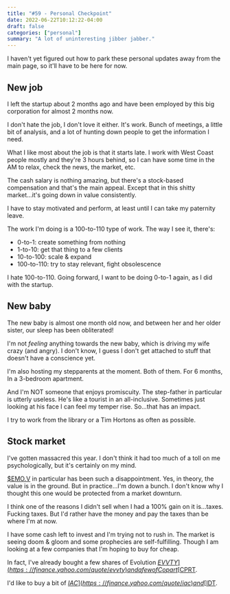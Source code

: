 ```yaml
---
title: "#59 - Personal Checkpoint"
date: 2022-06-22T10:12:22-04:00
draft: false
categories: ["personal"]
summary: "A lot of uninteresting jibber jabber."
---
```


I haven't yet figured out how to park these personal updates away from the main page, so it'll have to be here for now.

## New job

I left the startup about 2 months ago and have been employed by this big corporation for almost 2 months now.

I don't hate the job, I don't love it either. It's work. Bunch of meetings, a little bit of analysis, and a lot of hunting down people to get the information I need.

What I like most about the job is that it starts late. I work with West Coast people mostly and they're 3 hours behind, so I can have some time in the AM to relax, check the news, the market, etc.

The cash salary is nothing amazing, but there's a stock-based compensation and that's the main appeal. Except that in this shitty market...it's going down in value consistently.

I have to stay motivated and perform, at least until I can take my paternity leave.

The work I'm doing is a 100-to-110 type of work. The way I see it, there's:

- 0-to-1: create something from nothing
- 1-to-10: get that thing to a few clients
- 10-to-100: scale & expand 
- 100-to-110: try to stay relevant, fight obsolescence

I hate 100-to-110. Going forward, I want to be doing 0-to-1 again, as I did with the startup.

## New baby

The new baby is almost one month old now, and between her and her older sister, our sleep has been obliterated! 

I'm not _feeling_ anything towards the new baby, which is driving my wife crazy (and angry). I don't know, I guess I don't get attached to stuff that doesn't have a conscience yet.

I'm also hosting my stepparents at the moment. Both of them. For 6 months, In a 3-bedroom apartment.

And I'm NOT someone that enjoys promiscuity. The step-father in particular is utterly useless. He's like a tourist in an all-inclusive. Sometimes just looking at his face I can feel my temper rise. So...that has an impact.

I try to work from the library or a Tim Hortons as often as possible.

## Stock market

I've gotten massacred this year. I don't think it had too much of a toll on me psychologically, but it's certainly on my mind.

[$EMO.V](https://finance.yahoo.com/quote/emo.v) in particular has been such a disappointment. Yes, in theory, the value is in the ground. But in practice...I'm down a bunch. I don't know why I thought this one would be protected from a market downturn.

I think one of the reasons I didn't sell when I had a 100% gain on it is...taxes. Fucking taxes. But I'd rather have the money and pay the taxes than be where I'm at now.

I have some cash left to invest and I'm trying not to rush in. The market is seeing doom & gloom and some prophecies are self-fulfilling. Though I am looking at a few companies that I'm hoping to buy for cheap.

In fact, I've already bought a few shares of Evolution [$EVVTY](https://finance.yahoo.com/quote/evvty) and a few of Copart [$CPRT](https://finance.yahoo.com/quote/cprt).

I'd like to buy a bit of [$IAC](https://finance.yahoo.com/quote/iac) and [$IDT](https://finance.yahoo.com/quote/idt).

